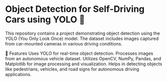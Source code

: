 # Object Detection for Self-Driving Cars using YOLO 🚗

This repository contains a project demonstrating object detection using the YOLO (You Only Look Once) model. The dataset includes images captured from car-mounted cameras in various driving conditions.

📌 Features
Uses YOLO for real-time object detection.
Processes images from an autonomous vehicle dataset.
Utilizes OpenCV, NumPy, Pandas, and Matplotlib for image processing and visualization.
Helps in detecting objects like pedestrians, vehicles, and road signs for autonomous driving applications.
